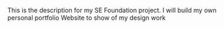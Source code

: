 This is the description for my SE Foundation project.
I will build my own personal portfolio Website to show of my design work
